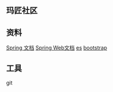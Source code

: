## 玛匠社区

## 资料
[Spring 文档](https://spring.io/guides)
[Spring Web文档](ttps://spring.io/guides/gs/serving-web-content/)
[es](https://elasticsearch.cn/)
[bootstrap](https://v3.bootcss.com/)

## 工具
git
